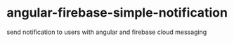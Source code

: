 # angular-firebase-simple-notification
send notification to users with angular and firebase cloud messaging
